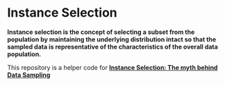 #  Instance Selection

**Instance selection is the concept of selecting a subset from the population by maintaining the underlying distribution intact so that the sampled data is representative of the characteristics of the overall data population.**

This repository is a helper code for **[Instance Selection: The myth behind Data Sampling](https://towardsdatascience.com/instance-selection-the-myth-behind-data-sampling-d3556ea2e37d?source=friends_link&sk=36e0feeb1dcd08dea9b2ebcd92bfc8c9)**


